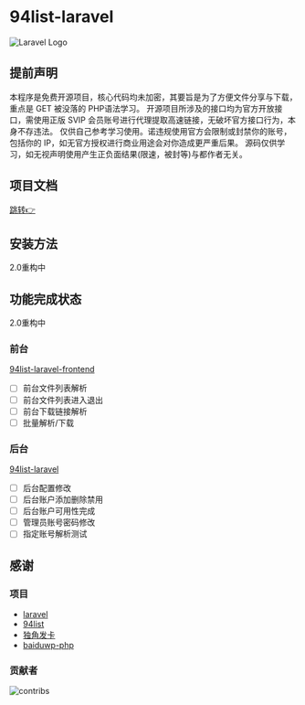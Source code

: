 # 94list-laravel

![Laravel Logo](https://raw.githubusercontent.com/laravel/art/master/logo-lockup/5%20SVG/2%20CMYK/1%20Full%20Color/laravel-logolockup-cmyk-red.svg)

## 提前声明

本程序是免费开源项目，核心代码均未加密，其要旨是为了方便文件分享与下载，重点是 GET 被没落的 PHP语法学习。
开源项目所涉及的接口均为官方开放接口，需使用正版 SVIP 会员账号进行代理提取高速链接，无破坏官方接口行为，本身不存违法。
仅供自己参考学习使用。诺违规使用官方会限制或封禁你的账号，包括你的 IP，如无官方授权进行商业用途会对你造成更严重后果。
源码仅供学习，如无视声明使用产生正负面结果(限速，被封等)与都作者无关。

## 项目文档

[跳转👉](https://blog.huankong.top/docs/94list-laravel)

## 安装方法

2.0重构中

## 功能完成状态

2.0重构中

### 前台

[94list-laravel-frontend](https://github.com/huankong233/94list-laravel-frontend)

- [ ] 前台文件列表解析
- [ ] 前台文件列表进入退出
- [ ] 前台下载链接解析
- [ ] 批量解析/下载

### 后台

[94list-laravel](https://github.com/huankong233/94list-laravel)

- [ ] 后台配置修改
- [ ] 后台账户添加删除禁用
- [ ] 后台账户可用性完成
- [ ] 管理员账号密码修改
- [ ] 指定账号解析测试

## 感谢

### 项目

- [laravel](https://laravel.com)
- [94list](https://github.com/codehub666/94list)
- [独角发卡](https://github.com/assimon/dujiaoka)
- [baiduwp-php](https://github.com/yuantuo666/baiduwp-php)

### 贡献者

![contribs](https://contrib.rocks/image?repo=huankong233/94list-laravel)
